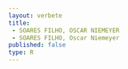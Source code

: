 ```yaml
---
layout: verbete
title:
 - SOARES FILHO, OSCAR NIEMEYER
 - SOARES FILHO, Oscar Niemeyer
published: false
type: R
---
```


